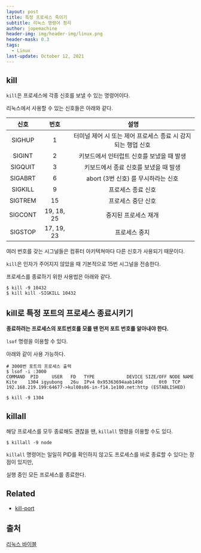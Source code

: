 ```yaml
---
layout: post
title: 특정 프로세스 죽이기
subtitle: 리눅스 명령어 정리
author: jopemachine
header-img: img/header-img/linux.png
header-mask: 0.3
tags:
  - Linux
last-update: October 12, 2021
---
```


## kill

`kill`은 프로세스에 각종 신호를 보낼 수 있는 명령어이다.

리눅스에서 사용할 수 있는 신호들은 아래와 같다.

|   신호   |   번호   |  ️     설명       |
| :----: | :----: | :----: |
| SIGHUP | 1 | 터미널 제어 시 또는 제어 프로세스 종료 시 감지되는 행업 신호 |
| SIGINT | 2 | 키보드에서 인터럽트 신호를 보냈을 때 발생 |
| SIGQUIT | 3 | 키보드에서 종료 신호를 보냈을 때 발생 |
| SIGABRT | 6 | abort (3번 신호) 를 무시하라는 신호 |
| SIGKILL | 9 | 프로세스 종료 신호 |
| SIGTREM | 15 | 프로세스 중단 신호 |
| SIGCONT | 19, 18, 25 | 중지된 프로세스 재개  |
| SIGSTOP | 17, 19, 23 | 프로세스 중지  |

여러 번호를 갖는 시그널들은 컴퓨터 아키텍쳐마다 다른 신호가 사용되기 때문이다.

`kill`은 인자가 주어지지 않았을 때 기본적으로 15번 시그널을 전송한다.

프로세스를 종료하기 위한 사용법은 아래와 같다.

```shell-script
$ kill -9 10432
$ kill kill -SIGKILL 10432
```

## kill로 특정 포트의 프로세스 종료시키기

**종료하려는 프로세스의 포트번호를 모를 땐 먼저 포트 번호를 알아내야 한다.**

`lsof` 명령을 이용할 수 있다.

아래와 같이 사용 가능하다.

```shell-script
# 3000번 포트의 프로세스 출력
$ lsof -i :3000
COMMAND  PID     USER   FD   TYPE            DEVICE SIZE/OFF NODE NAME
Kite    1304 igyubong   26u  IPv4 0x95363694aab149d      0t0  TCP 192.168.219.199:64677->kul08s06-in-f14.1e100.net:http (ESTABLISHED)

$ kill -9 1304
```

## killall

해당 프로세스를 모두 종료해도 괜찮을 땐, `killall` 명령을 이용할 수도 있다.

```shell-script
$ killall -9 node
```

`killall` 명령어는 일일히 PID를 확인하지 않고도 프로세스를 바로 종료할 수 있다는 장점이 있지만,

실행 중인 모든 프로세스를 종료한다.

## Related

- [kill-port](https://www.npmjs.com/package/kill-port)

## 출처

[리눅스 바이블](http://www.kyobobook.co.kr/product/detailViewKor.laf?ejkGb=KOR&mallGb=KOR&barcode=9791185890586)


